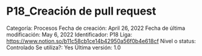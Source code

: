 # P18_Creación de pull request

Categoría: Procesos
Fecha de creación: April 26, 2022
Fecha de última modificación: May 6, 2022
Identificador: P18
Liga: https://www.notion.so/b11c58cb1ce14b42950a56f0b4e618cf
Nivel o status: Controlado
Se utiliza?: Yes
Última versión: 1.0